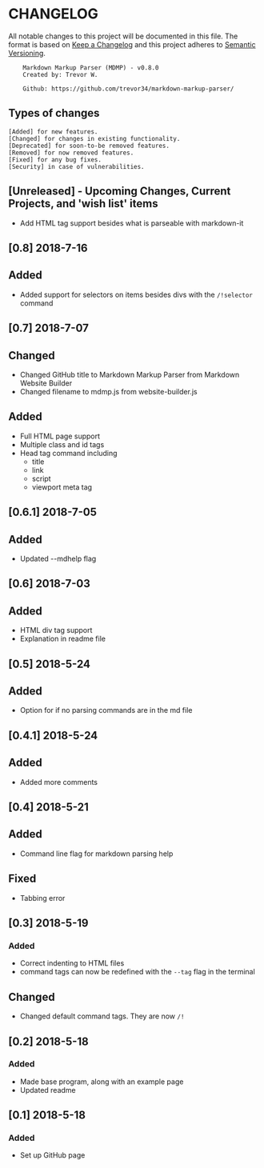 # CHANGELOG
All notable changes to this project will be documented in this file. The format is based on [Keep a Changelog](https://keepachangelog.com/en/1.0.0/) and this project adheres to [Semantic Versioning](https://semver.org/spec/v2.0.0.html).


		Markdown Markup Parser (MDMP) - v0.8.0
		Created by: Trevor W.

		Github: https://github.com/trevor34/markdown-markup-parser/

## Types of changes
    [Added] for new features.
    [Changed] for changes in existing functionality.
    [Deprecated] for soon-to-be removed features.
    [Removed] for now removed features.
    [Fixed] for any bug fixes.
    [Security] in case of vulnerabilities.


## [Unreleased] - Upcoming Changes, Current Projects, and 'wish list' items
- Add HTML tag support besides what is parseable with markdown-it
## [0.8] 2018-7-16
## Added
- Added support for selectors on items besides divs with the `/!selector` command
## [0.7] 2018-7-07
## Changed
- Changed GitHub title to Markdown Markup Parser from Markdown Website Builder
- Changed filename to mdmp.js from website-builder.js
## Added
- Full HTML page support
- Multiple class and id tags
- Head tag command including
	- title
	- link
	- script
	- viewport meta tag

## [0.6.1] 2018-7-05
## Added
- Updated --mdhelp flag
## [0.6] 2018-7-03
## Added
- HTML div tag support
- Explanation in readme file
## [0.5] 2018-5-24
## Added
- Option for if no parsing commands are in the md file
## [0.4.1] 2018-5-24
## Added
- Added more comments
## [0.4] 2018-5-21
## Added
- Command line flag for markdown parsing help
## Fixed
- Tabbing error
## [0.3] 2018-5-19
### Added
- Correct indenting to HTML files
- command tags can now be redefined with the `--tag` flag in the terminal
## Changed
- Changed default command tags. They are now `/!`
## [0.2] 2018-5-18
### Added
- Made base program, along with an example page
- Updated readme
## [0.1] 2018-5-18
### Added
- Set up GitHub page
